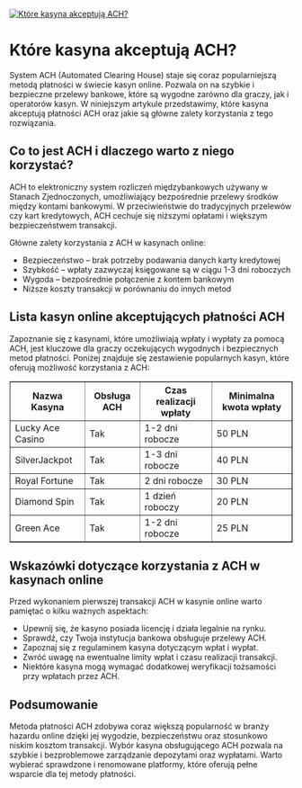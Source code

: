 [![Które kasyna akceptują ACH?](https://123-caf.pages.dev/gitsignup.png)](https://vrmoo.ru/Bt82HjjY)

<h1>Które kasyna akceptują ACH?</h1> <p>System ACH (Automated Clearing House) staje się coraz popularniejszą metodą płatności w świecie kasyn online. Pozwala on na szybkie i bezpieczne przelewy bankowe, które są wygodne zarówno dla graczy, jak i operatorów kasyn. W niniejszym artykule przedstawimy, które kasyna akceptują płatności ACH oraz jakie są główne zalety korzystania z tego rozwiązania.</p>  <h2>Co to jest ACH i dlaczego warto z niego korzystać?</h2> <p>ACH to elektroniczny system rozliczeń międzybankowych używany w Stanach Zjednoczonych, umożliwiający bezpośrednie przelewy środków między kontami bankowymi. W przeciwieństwie do tradycyjnych przelewów czy kart kredytowych, ACH cechuje się niższymi opłatami i większym bezpieczeństwem transakcji.</p> <p>Główne zalety korzystania z ACH w kasynach online:</p> <ul>   <li>Bezpieczeństwo – brak potrzeby podawania danych karty kredytowej</li>   <li>Szybkość – wpłaty zazwyczaj księgowane są w ciągu 1-3 dni roboczych</li>   <li>Wygoda – bezpośrednie połączenie z kontem bankowym</li>   <li>Niższe koszty transakcji w porównaniu do innych metod</li> </ul>  <h2>Lista kasyn online akceptujących płatności ACH</h2> <p>Zapoznanie się z kasynami, które umożliwiają wpłaty i wypłaty za pomocą ACH, jest kluczowe dla graczy oczekujących wygodnych i bezpiecznych metod płatności. Poniżej znajduje się zestawienie popularnych kasyn, które oferują możliwość korzystania z ACH:</p>  <table border="1" cellpadding="10" cellspacing="0" style="border-collapse: collapse; width: 100%; max-width: 700px;">   <thead>     <tr>       <th>Nazwa Kasyna</th>       <th>Obsługa ACH</th>       <th>Czas realizacji wpłaty</th>       <th>Minimalna kwota wpłaty</th>     </tr>   </thead>   <tbody>     <tr>       <td>Lucky Ace Casino</td>       <td>Tak</td>       <td>1-2 dni robocze</td>       <td>50 PLN</td>     </tr>     <tr>       <td>SilverJackpot</td>       <td>Tak</td>       <td>1-3 dni robocze</td>       <td>40 PLN</td>     </tr>     <tr>       <td>Royal Fortune</td>       <td>Tak</td>       <td>2 dni robocze</td>       <td>30 PLN</td>     </tr>     <tr>       <td>Diamond Spin</td>       <td>Tak</td>       <td>1 dzień roboczy</td>       <td>20 PLN</td>     </tr>     <tr>       <td>Green Ace</td>       <td>Tak</td>       <td>1-2 dni robocze</td>       <td>25 PLN</td>     </tr>   </tbody> </table>  <h2>Wskazówki dotyczące korzystania z ACH w kasynach online</h2> <p>Przed wykonaniem pierwszej transakcji ACH w kasynie online warto pamiętać o kilku ważnych aspektach:</p> <ul>   <li>Upewnij się, że kasyno posiada licencję i działa legalnie na rynku.</li>   <li>Sprawdź, czy Twoja instytucja bankowa obsługuje przelewy ACH.</li>   <li>Zapoznaj się z regulaminem kasyna dotyczącym wpłat i wypłat.</li>   <li>Zwróć uwagę na ewentualne limity wpłat i czasu realizacji transakcji.</li>   <li>Niektóre kasyna mogą wymagać dodatkowej weryfikacji tożsamości przy wpłatach przez ACH.</li> </ul>  <h2>Podsumowanie</h2> <p>Metoda płatności ACH zdobywa coraz większą popularność w branży hazardu online dzięki jej wygodzie, bezpieczeństwu oraz stosunkowo niskim kosztom transakcji. Wybór kasyna obsługującego ACH pozwala na szybkie i bezproblemowe zarządzanie depozytami oraz wypłatami. Warto wybierać sprawdzone i renomowane platformy, które oferują pełne wsparcie dla tej metody płatności.</p>
